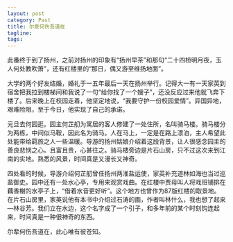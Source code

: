 ```yaml
---
layout: post
category: Past
title: 尔辈何伤吾道在
tagline:
tags: 
---
```


此番终于到了扬州，之前对扬州的印象有“扬州早茶”和那句“二十四桥明月夜，玉人何处教吹箫”，还有红楼里的“那日，偶又游至维扬地面”。

大学的两个好友结婚，婚礼于一五年最后一天在扬州举行。记得大一有一天家英到宿舍把我拉到楼梯间和我说了一句“给你找了一个嫂子”，还没反应过来他就飞奔下楼了。后来晚上在校园走着，他坚定地说，“我要守护一份校园爱情”。异国异地，艰难险阻，至于今日，他实现了自己的承诺。

元旦去何园逛。园主何芷舠为寓居的客人修建了一处住所，名叫骑马楼。骑马楼分为两栋，中间似马鞍，因此名为骑马。人在马上，一定是在路上漂泊，主人希望此处能带给羁旅之人一些温暖。导游的扬州姑娘介绍着这段背景，让人很感念园主的善良悲悯之心。且富且贵，心甚往之。骑马楼旁边是片石山房，只不过这次来到江南的实地。熟悉的风景，时间真是又漫长又神奇。

四处看的时候，导游介绍何芷舠曾任扬州两淮盐运使，家英补充道林如海也当过巡盐御史。园中还有一处水心亭，专用来观赏戏曲。在红楼中贾母叫人将戏班铺排在藕香榭的水亭子上，“借着水音更好听”。这个地方也曾作为87版红楼的取景地。在片石山房里，家英说他有本书中介绍过石涛的画，作者叫林什么，我也想了起来—林谷芳。我们立在水边，这个名字成了一个引子，和多年前的某个时刻钩连起来，时间真是一种很神奇的东西。

尔辈何伤吾道在，此心唯有彼苍知。

